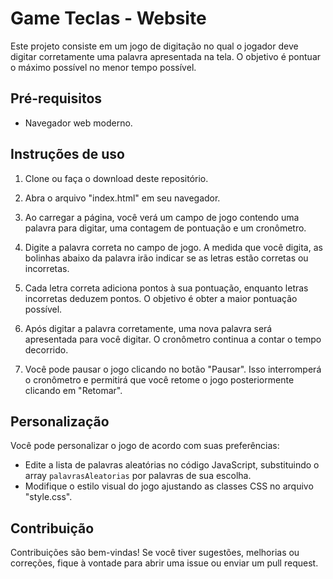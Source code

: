 # Game Teclas - Website

Este projeto consiste em um jogo de digitação no qual o jogador deve digitar corretamente uma palavra apresentada na tela. O objetivo é pontuar o máximo possível no menor tempo possível.

## Pré-requisitos

- Navegador web moderno.

## Instruções de uso

1. Clone ou faça o download deste repositório.

2. Abra o arquivo "index.html" em seu navegador.

3. Ao carregar a página, você verá um campo de jogo contendo uma palavra para digitar, uma contagem de pontuação e um cronômetro.

4. Digite a palavra correta no campo de jogo. A medida que você digita, as bolinhas abaixo da palavra irão indicar se as letras estão corretas ou incorretas.

5. Cada letra correta adiciona pontos à sua pontuação, enquanto letras incorretas deduzem pontos. O objetivo é obter a maior pontuação possível.

6. Após digitar a palavra corretamente, uma nova palavra será apresentada para você digitar. O cronômetro continua a contar o tempo decorrido.

7. Você pode pausar o jogo clicando no botão "Pausar". Isso interromperá o cronômetro e permitirá que você retome o jogo posteriormente clicando em "Retomar".

## Personalização

Você pode personalizar o jogo de acordo com suas preferências:

- Edite a lista de palavras aleatórias no código JavaScript, substituindo o array `palavrasAleatorias` por palavras de sua escolha.
- Modifique o estilo visual do jogo ajustando as classes CSS no arquivo "style.css".

## Contribuição

Contribuições são bem-vindas! Se você tiver sugestões, melhorias ou correções, fique à vontade para abrir uma issue ou enviar um pull request.

